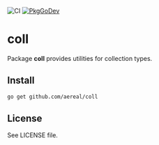 ![CI][ci-status]
[![PkgGoDev][pkg-go-dev-badge]][pkg-go-dev]

# coll

Package **coll** provides utilities for collection types.

## Install

```sh
go get github.com/aereal/coll
```

## License

See LICENSE file.

[pkg-go-dev]: https://pkg.go.dev/github.com/aereal/coll
[pkg-go-dev-badge]: https://pkg.go.dev/badge/aereal/coll
[ci-status]: https://github.com/aereal/coll/workflows/ci/badge.svg?branch=main
